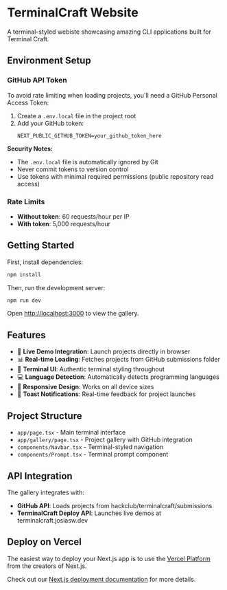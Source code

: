 # TerminalCraft Website

A terminal-styled webiste showcasing amazing CLI applications built for Terminal Craft.

## Environment Setup

### GitHub API Token

To avoid rate limiting when loading projects, you'll need a GitHub Personal Access Token:

1. Create a `.env.local` file in the project root
2. Add your GitHub token:
   ```
   NEXT_PUBLIC_GITHUB_TOKEN=your_github_token_here
   ```

**Security Notes:**
- The `.env.local` file is automatically ignored by Git
- Never commit tokens to version control
- Use tokens with minimal required permissions (public repository read access)

### Rate Limits

- **Without token**: 60 requests/hour per IP
- **With token**: 5,000 requests/hour

## Getting Started

First, install dependencies:

```bash
npm install
```

Then, run the development server:

```bash
npm run dev
```

Open [http://localhost:3000](http://localhost:3000) to view the gallery.

## Features

- 🚀 **Live Demo Integration**: Launch projects directly in browser
- 📊 **Real-time Loading**: Fetches projects from GitHub submissions folder
- 🎨 **Terminal UI**: Authentic terminal styling throughout
- 💻 **Language Detection**: Automatically detects programming languages
- 📱 **Responsive Design**: Works on all device sizes
- 🔄 **Toast Notifications**: Real-time feedback for project launches

## Project Structure

- `app/page.tsx` - Main terminal interface
- `app/gallery/page.tsx` - Project gallery with GitHub integration
- `components/Navbar.tsx` - Terminal-styled navigation
- `components/Prompt.tsx` - Terminal prompt component

## API Integration

The gallery integrates with:
- **GitHub API**: Loads projects from hackclub/terminalcraft/submissions
- **TerminalCraft Deploy API**: Launches live demos at terminalcraft.josiasw.dev

## Deploy on Vercel

The easiest way to deploy your Next.js app is to use the [Vercel Platform](https://vercel.com/new?utm_medium=default-template&filter=next.js&utm_source=create-next-app&utm_campaign=create-next-app-readme) from the creators of Next.js.

Check out our [Next.js deployment documentation](https://nextjs.org/docs/app/building-your-application/deploying) for more details.

